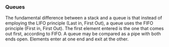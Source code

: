 ### Queues 

The fundamental difference between a stack and a queue is that instead of employing the LIFO principle (Last in, First Out), a queue uses the FIFO principle (First in, First Out). The first element entered is the one that comes out first, according to FIFO. A queue may be compared as a pipe with both ends open. Elements enter at one end and exit at the other.
